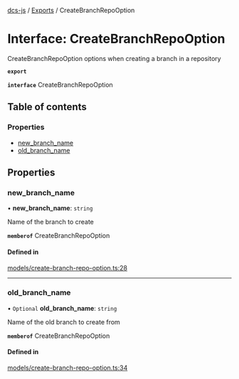 [dcs-js](../README.md) / [Exports](../modules.md) / CreateBranchRepoOption

# Interface: CreateBranchRepoOption

CreateBranchRepoOption options when creating a branch in a repository

**`export`**

**`interface`** CreateBranchRepoOption

## Table of contents

### Properties

- [new\_branch\_name](CreateBranchRepoOption.md#new_branch_name)
- [old\_branch\_name](CreateBranchRepoOption.md#old_branch_name)

## Properties

### <a id="new_branch_name" name="new_branch_name"></a> new\_branch\_name

• **new\_branch\_name**: `string`

Name of the branch to create

**`memberof`** CreateBranchRepoOption

#### Defined in

[models/create-branch-repo-option.ts:28](https://github.com/unfoldingWord/dcs-js/blob/09d5a5e/models/create-branch-repo-option.ts#L28)

___

### <a id="old_branch_name" name="old_branch_name"></a> old\_branch\_name

• `Optional` **old\_branch\_name**: `string`

Name of the old branch to create from

**`memberof`** CreateBranchRepoOption

#### Defined in

[models/create-branch-repo-option.ts:34](https://github.com/unfoldingWord/dcs-js/blob/09d5a5e/models/create-branch-repo-option.ts#L34)
